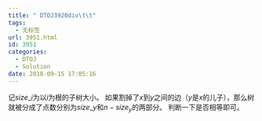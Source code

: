 ```yaml
---
title: " DTOJ3920div\t\t"
tags:
  - 无标签
url: 3951.html
id: 3951
categories:
  - DTOJ
  - Solution
date: 2018-09-15 17:05:16
---
```


记$size\_i$为以$i$为根的子树大小。 如果割掉了$x$到$y$之间的边（$y$是$x$的儿子），那么树就被分成了点数分别为$size\_y$和$n-size_y$的两部分。 判断一下是否相等即可。